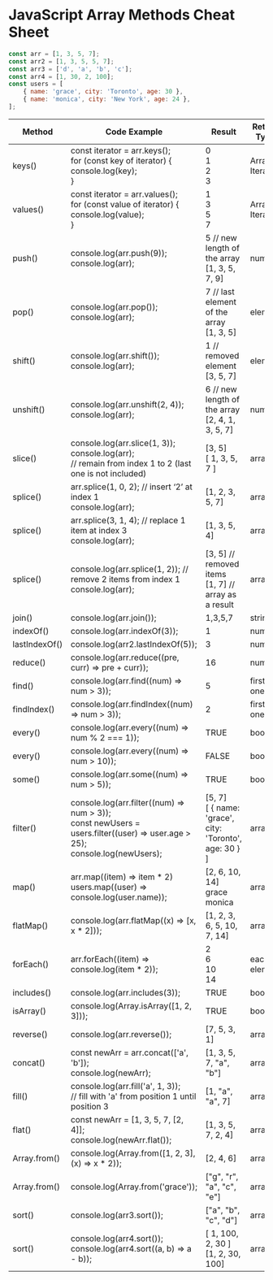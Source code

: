 # JavaScript Array Methods Cheat Sheet

```javascript
const arr = [1, 3, 5, 7];
const arr2 = [1, 3, 5, 5, 7];
const arr3 = ['d', 'a', 'b', 'c'];
const arr4 = [1, 30, 2, 100];
const users = [
	{ name: 'grace', city: 'Toronto', age: 30 },
	{ name: 'monica', city: 'New York', age: 24 },
];
```

| Method        | Code Example                                                                                                                        | Result                                                      | Return Type    | In Place |
| ------------- | ----------------------------------------------------------------------------------------------------------------------------------- | ----------------------------------------------------------- | -------------- | -------- |
| keys()        | const iterator = arr.keys(); <br> for (const key of iterator) { <br> console.log(key);<br> }                                        | 0 <br> 1 <br> 2 <br> 3                                      | Array Iterator | No       |
| values()      | const iterator = arr.values(); <br> for (const value of iterator) { <br> console.log(value); <br> }                                 | 1 <br> 3 <br> 5 <br> 7                                      | Array Iterator | No       |
| push()        | console.log(arr.push(9)); <br> console.log(arr); <br>                                                                               | 5 // new length of the array <br> [1, 3, 5, 7, 9]           | number         | No       |
| pop()         | console.log(arr.pop()); <br> console.log(arr);                                                                                      | 7 // last element of the array <br> [1, 3, 5]               | element        | No       |
| shift()       | console.log(arr.shift()); <br> console.log(arr);                                                                                    | 1 // removed element <br> [3, 5, 7]                         | element        | No       |
| unshift()     | console.log(arr.unshift(2, 4)); <br> console.log(arr);                                                                              | 6 // new length of the array <br> [2, 4, 1, 3, 5, 7]        | number         | No       |
| slice()       | console.log(arr.slice(1, 3)); <br> console.log(arr); <br> // remain from index 1 to 2 (last one is not included)                    | [3, 5] <br> [ 1, 3, 5, 7 ]                                  | array          | No       |
| splice()      | arr.splice(1, 0, 2); // insert ‘2’ at index 1 <br> console.log(arr);                                                                | [1, 2, 3, 5, 7]                                             | array          | Yes      |
| splice()      | arr.splice(3, 1, 4); // replace 1 item at index 3 <br> console.log(arr);                                                            | [1, 3, 5, 4]                                                | array          | Yes      |
| splice()      | console.log(arr.splice(1, 2)); // remove 2 items from index 1 <br> console.log(arr);                                                | [3, 5] // removed items <br> [1, 7] // array as a result    | array          | Yes      |
| join()        | console.log(arr.join());                                                                                                            | 1,3,5,7                                                     | string         | No       |
| indexOf()     | console.log(arr.indexOf(3));                                                                                                        | 1                                                           | number         | No       |
| lastIndexOf() | console.log(arr2.lastIndexOf(5));                                                                                                   | 3                                                           | number         | No       |
| reduce()      | console.log(arr.reduce((pre, curr) => pre + curr));                                                                                 | 16                                                          | number         | No       |
| find()        | console.log(arr.find((num) => num > 3));                                                                                            | 5                                                           | first one      | No       |
| findIndex()   | console.log(arr.findIndex((num) => num > 3));                                                                                       | 2                                                           | first one      | No       |
| every()       | console.log(arr.every((num) => num % 2 === 1));                                                                                     | TRUE                                                        | boolean        | No       |
| every()       | console.log(arr.every((num) => num > 10));                                                                                          | FALSE                                                       | boolean        | No       |
| some()        | console.log(arr.some((num) => num > 5));                                                                                            | TRUE                                                        | boolean        | No       |
| filter()      | console.log(arr.filter((num) => num > 3)); <br> const newUsers = users.filter((user) => user.age > 25); <br> console.log(newUsers); | [5, 7] <br> [ { name: 'grace', city: 'Toronto', age: 30 } ] | array          | No       |
| map()         | arr.map((item) => item \* 2) <br> users.map((user) => console.log(user.name));                                                      | [2, 6, 10, 14] <br> grace <br> monica                       | array          | No       |
| flatMap()     | console.log(arr.flatMap((x) => [x, x \* 2]));                                                                                       | [1, 2, 3, 6, 5, 10, 7, 14]                                  | array          | No       |
| forEach()     | arr.forEach((item) => console.log(item \* 2));                                                                                      | 2 <br> 6 <br> 10 <br> 14                                    | each element   | No       |
| includes()    | console.log(arr.includes(3));                                                                                                       | TRUE                                                        | boolean        | No       |
| isArray()     | console.log(Array.isArray([1, 2, 3]));                                                                                              | TRUE                                                        | boolean        | No       |
| reverse()     | console.log(arr.reverse());                                                                                                         | [7, 5, 3, 1]                                                | array          | Yes      |
| concat()      | const newArr = arr.concat(['a', 'b']); <br> console.log(newArr);                                                                    | [1, 3, 5, 7, "a", "b"]                                      | array          | No       |
| fill()        | console.log(arr.fill('a', 1, 3)); <br> // fill with 'a' from position 1 until position 3                                            | [1, "a", "a", 7]                                            | array          | No       |
| flat()        | const newArr = [1, 3, 5, 7, [2, 4]]; <br> console.log(newArr.flat());                                                               | [1, 3, 5, 7, 2, 4]                                          | array          | No       |
| Array.from()  | console.log(Array.from([1, 2, 3], (x) => x \* 2));                                                                                  | [2, 4, 6]                                                   | array          | No       |
| Array.from()  | console.log(Array.from('grace'));                                                                                                   | ["g", "r", "a", "c", "e"]                                   | array          | No       |
| sort()        | console.log(arr3.sort());                                                                                                           | ["a", "b", "c", "d"]                                        | array          | Yes      |
| sort()        | console.log(arr4.sort()); <br> console.log(arr4.sort((a, b) => a - b));                                                             | [ 1, 100, 2, 30 ] <br> [1, 2, 30, 100]                      | array          | Yes      |

```

```
